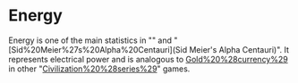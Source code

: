 # Energy

Energy is one of the main statistics in "" and "[Sid%20Meier%27s%20Alpha%20Centauri](Sid Meier's Alpha Centauri)". It represents electrical power and is analogous to [Gold%20%28currency%29](gold) in other "[Civilization%20%28series%29](Civilization)" games.